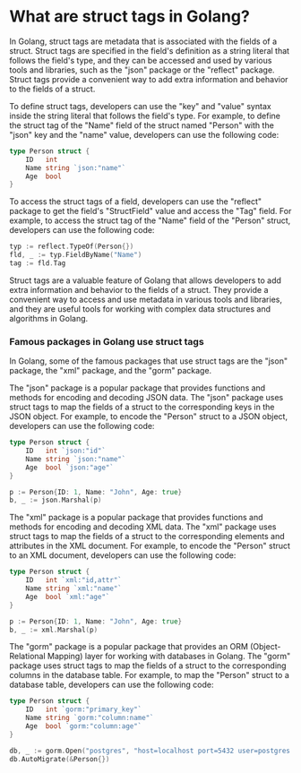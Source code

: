 # What are struct tags in Golang?

In Golang, struct tags are metadata that is associated with the fields of a struct. Struct tags are specified in the field's definition as a string literal that follows the field's type, and they can be accessed and used by various tools and libraries, such as the "json" package or the "reflect" package. Struct tags provide a convenient way to add extra information and behavior to the fields of a struct.

To define struct tags, developers can use the "key" and "value" syntax inside the string literal that follows the field's type. For example, to define the struct tag of the "Name" field of the struct named "Person" with the "json" key and the "name" value, developers can use the following code:

```go
type Person struct {
    ID   int
    Name string `json:"name"`
    Age  bool
}
```

To access the struct tags of a field, developers can use the "reflect" package to get the field's "StructField" value and access the "Tag" field. For example, to access the struct tag of the "Name" field of the "Person" struct, developers can use the following code:

```go
typ := reflect.TypeOf(Person{})
fld, _ := typ.FieldByName("Name")
tag := fld.Tag
```

Struct tags are a valuable feature of Golang that allows developers to add extra information and behavior to the fields of a struct. They provide a convenient way to access and use metadata in various tools and libraries, and they are useful tools for working with complex data structures and algorithms in Golang.

### Famous packages in Golang use struct tags

In Golang, some of the famous packages that use struct tags are the "json" package, the "xml" package, and the "gorm" package.

The "json" package is a popular package that provides functions and methods for encoding and decoding JSON data. The "json" package uses struct tags to map the fields of a struct to the corresponding keys in the JSON object. For example, to encode the "Person" struct to a JSON object, developers can use the following code:

```go
type Person struct {
    ID   int `json:"id"`
    Name string `json:"name"`
    Age  bool `json:"age"`
}

p := Person{ID: 1, Name: "John", Age: true}
b, _ := json.Marshal(p)

```

The "xml" package is a popular package that provides functions and methods for encoding and decoding XML data. The "xml" package uses struct tags to map the fields of a struct to the corresponding elements and attributes in the XML document. For example, to encode the "Person" struct to an XML document, developers can use the following code:

```go
type Person struct {
    ID   int `xml:"id,attr"`
    Name string `xml:"name"`
    Age  bool `xml:"age"`
}

p := Person{ID: 1, Name: "John", Age: true}
b, _ := xml.Marshal(p)
```

The "gorm" package is a popular package that provides an ORM (Object-Relational Mapping) layer for working with databases in Golang. The "gorm" package uses struct tags to map the fields of a struct to the corresponding columns in the database table. For example, to map the "Person" struct to a database table, developers can use the following code:

```go
type Person struct {
    ID   int `gorm:"primary_key"`
    Name string `gorm:"column:name"`
    Age  bool `gorm:"column:age"`
}

db, _ := gorm.Open("postgres", "host=localhost port=5432 user=postgres password=postgres")
db.AutoMigrate(&Person{})
```

